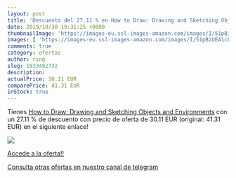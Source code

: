 ```yaml
---
layout: post
title: 'Descuento del 27.11 % en How to Draw: Drawing and Sketching Objec'
date: 2019/10/30 19:31:25 +0000
thumbnailImage: 'https://images-eu.ssl-images-amazon.com/images/I/51pBiUEA1cL._SL200_.jpg'
images: [ 'https://images-eu.ssl-images-amazon.com/images/I/51pBiUEA1cL._SL200_.jpg' ]
comments: true
category: ofertas
author: ring
slug: 1933492732
description:
actualPrice: 30.11 EUR
comparePrice: 41.31 EUR
inStock: true
---
```


Tienes [How to Draw: Drawing and Sketching Objects and Environments](https://www.amazon.com/dp/1933492732/?tag=redken08-20) con un 27.11 % de descuento con precio de oferta de 30.11 EUR (original: 41.31 EUR) en el siguiente enlace!

[![](https://images-eu.ssl-images-amazon.com/images/I/51pBiUEA1cL._SL200_.jpg)](https://www.amazon.com/dp/1933492732/?tag=redken08-20)

[Accede a la oferta!!](https://www.amazon.com/dp/1933492732/?tag=redken08-20)

[Consulta otras ofertas en nuestro canal de telegram](https://t.me/s/ofertas25)
